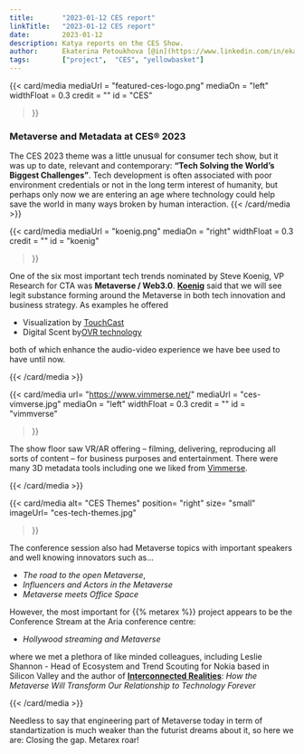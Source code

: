 ```yaml
---
title:       "2023-01-12 CES report"
linkTitle:   "2023-01-12 CES report"
date:        2023-01-12
description: Katya reports on the CES Show.
author:      Ekaterina Petoukhova [@in](https://www.linkedin.com/in/ekaterina-petoukhova-84141959/)
tags:        ["project",  "CES", "yellowbasket"]
---
```


{{< card/media
  mediaUrl =  "featured-ces-logo.png"
  mediaOn  =  "left"
  widthFloat = 0.3
  credit   =  ""
  id       =  "CES"
>}}

### Metaverse and Metadata at CES® 2023

The CES 2023 theme was a little unusual for consumer tech show, but it was up to
date, relevant and contemporary: **“Tech Solving the World’s Biggest
Challenges”**. Tech development is often associated with poor environment
credentials or not in the long term interest of humanity, but perhaps only now
we are entering an age where technology could help save the world in many ways
broken by human interaction.
{{< /card/media >}}
<!-- ####################################################################### -->

{{< card/media
  mediaUrl =  "koenig.png"
  mediaOn  =  "right"
  widthFloat = 0.3
  credit   =  ""
  id       =  "koenig"
>}}

One of the six most important tech trends nominated by Steve Koenig, VP Research
for CTA was **Metaverse / Web3.0**.
**[Koenig](https://www.youtube.com/watch?v=Xp3SqNVRM68)** said that we will see
legit substance forming around the Metaverse in both tech innovation and
business strategy. As examples he offered

* Visualization by [TouchCast](https://touchcast.com/touchcast-home)
* Digital Scent by[OVR technology](https://ovrtechnology.com/)

both of which enhance the audio-video experience we have bee used to have until
now.

{{< /card/media >}}

<!-- ####################################################################### -->

{{< card/media
  url=      "https://www.vimmerse.net/"
  mediaUrl =  "ces-vimverse.jpg"
  mediaOn  =  "left"
  widthFloat = 0.3
  credit   =  ""
  id       =  "vimmverse"
>}}

The show floor saw VR/AR offering – filming, delivering, reproducing
all sorts of content – for business purposes and entertainment. There were many
3D metadata tools including one we liked from [Vimmerse](https://www.vimmerse.net/).

{{< /card/media >}}

<!-- ####################################################################### -->

{{< card/media
    alt=      "CES Themes"
    position= "right"
    size=     "small"
    imageUrl= "ces-tech-themes.jpg"
>}}

The conference session also had Metaverse topics with important speakers and well
knowing innovators such as...

* _The road to the open Metaverse_,
* _Influencers and Actors in the Metaverse_
* _Metaverse meets Office Space_

However, the most important for {{% metarex %}} project appears to be the
Conference Stream at the Aria conference centre:

* _Hollywood streaming and Metaverse_

where we met a plethora of like minded colleagues, including
Leslie Shannon - Head of Ecosystem and Trend Scouting for Nokia based in Silicon
Valley and the author of **[Interconnected Realities](https://www.amazon.com/Interconnected-Realities-Metaverse-Relationship-Technology/dp/1394160844)**:
_How the Metaverse Will Transform Our Relationship to Technology Forever_

{{< /card/media >}}

<!-- ####################################################################### -->

Needless to say that engineering part of Metaverse today in term of
standartization is much weaker than the futurist dreams about it, so here we
are: Closing the gap. Metarex roar!

<!-- ####################################################################### -->

[blog]:     /blog                    "Blog"
[backers]:  /docs/project/backers/   "Backers"
